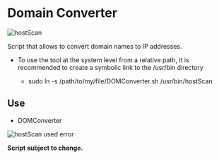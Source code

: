 # **Domain Converter**


![hostScan](./img/hostsn2.png)

Script that allows to convert domain names to IP addresses.

* To use the tool at the system level from a relative path, it is recommended to create a symbolic link to the /usr/bin directory

    + sudo ln -s /path/to/my/file/DOMConverter.sh /usr/bin/hostScan


## Use

- DOMConverter <domain or subdomain list>

![hostScan used error](./img/hostscan1.png)


**Script subject to change.**
